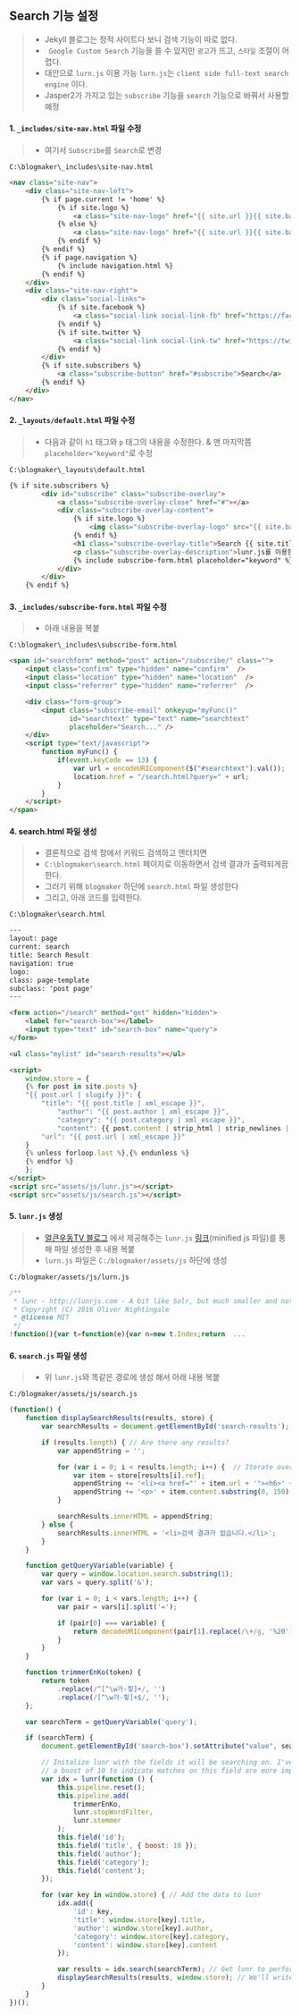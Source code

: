 ## Search 기능 설정

> - Jekyll 블로그는 정적 사이트다 보니 검색 기능이 따로 없다.
> - ` Google Custom Search` 기능을 쓸 수 있지만 `광고`가 뜨고, `스타일` 조절이 어렵다.
> - 대안으로 `lurn.js` 이용 가능 `lurn.js`는 `client side full-text search engine` 이다.
> - Jasper2가 가지고 있는 `subscribe` 기능을 `search` 기능으로 바꿔서 사용할 예정



#### 1. `_includes/site-nav.html` 파일 수정

> - 여기서 `Subscribe`를 `Search`로 변경

`C:\blogmaker\_includes\site-nav.html`

```html
<nav class="site-nav">
    <div class="site-nav-left">
        {% if page.current != 'home' %}
            {% if site.logo %}
                <a class="site-nav-logo" href="{{ site.url }}{{ site.baseurl }}"><img src="{{ site.baseurl}}{{ site.logo }}" alt="{{ site.title }}" /></a>
            {% else %}
                <a class="site-nav-logo" href="{{ site.url }}{{ site.baseurl }}">{{ site.title }}</a>
            {% endif %}
        {% endif %}
        {% if page.navigation %}
            {% include navigation.html %}
        {% endif %}
    </div>
    <div class="site-nav-right">
        <div class="social-links">
            {% if site.facebook %}
                <a class="social-link social-link-fb" href="https://facebook.com/{{ site.facebook }}" target="_blank" rel="noopener">{% include facebook.html %}</a>
            {% endif %}
            {% if site.twitter %}
                <a class="social-link social-link-tw" href="https://twitter.com/{{ site.twitter }}" target="_blank" rel="noopener">{% include twitter.html %}</a>
            {% endif %}
        </div>
        {% if site.subscribers %}
            <a class="subscribe-button" href="#subscribe">Search</a>
        {% endif %}
    </div>
</nav>

```



#### 2. `_layouts/default.html` 파일 수정

> - 다음과 같이 `h1` 태그와  `p` 태그의 내용을 수정한다. & 맨 마지막쯤 `placeholder="keyword"`로 수정

`C:\blogmaker\_layouts\default.html`

```html
{% if site.subscribers %}
        <div id="subscribe" class="subscribe-overlay">
            <a class="subscribe-overlay-close" href="#"></a>
            <div class="subscribe-overlay-content">
                {% if site.logo %}
                    <img class="subscribe-overlay-logo" src="{{ site.baseurl }}{{ site.logo }}" alt="{{ site.title }}" />
                {% endif %}
                <h1 class="subscribe-overlay-title">Search {{ site.title }}</h1>
                <p class="subscribe-overlay-description">lunr.js를 이용한 post 검색</p>
                {% include subscribe-form.html placeholder="keyword" %}
            </div>
        </div>
    {% endif %}
```



#### 3. `_includes/subscribe-form.html` 파일 수정

> - 아래 내용을 복붙

`C:\blogmaker\_includes\subscribe-form.html`

```html
<span id="searchform" method="post" action="/subscribe/" class="">
    <input class="confirm" type="hidden" name="confirm"  />
    <input class="location" type="hidden" name="location"  />
    <input class="referrer" type="hidden" name="referrer"  />

    <div class="form-group">
        <input class="subscribe-email" onkeyup="myFunc()"
               id="searchtext" type="text" name="searchtext"
               placeholder="Search..." />
    </div>
    <script type="text/javascript">
        function myFunc() {
            if(event.keyCode == 13) {
                var url = encodeURIComponent($("#searchtext").val());
                location.href = "/search.html?query=" + url;
            }
        }
    </script>
</span>
```



#### 4. search.html 파일 생성

> - 결론적으로 검색 창에서 키워드 검색하고 엔터치면
> - `C:\blogmaker\search.html` 페이지로 이동하면서 검색 결과가 출력되게끔 한다.
> - 그러기 위해 `blogmaker` 하단에 `search.html` 파일 생성한다
> - 그리고, 아래 코드를 입력한다.

`C:\blogmaker\search.html`

```html
---
layout: page
current: search
title: Search Result
navigation: true
logo:
class: page-template
subclass: 'post page'
---

<form action="/search" method="get" hidden="hidden">
    <label for="search-box"></label>
    <input type="text" id="search-box" name="query">
</form>

<ul class="mylist" id="search-results"></ul>

<script>
    window.store = {
    {% for post in site.posts %}
    "{{ post.url | slugify }}": {
        "title": "{{ post.title | xml_escape }}",
            "author": "{{ post.author | xml_escape }}",
            "category": "{{ post.category | xml_escape }}",
            "content": {{ post.content | strip_html | strip_newlines | jsonify }},
        "url": "{{ post.url | xml_escape }}"
    }
    {% unless forloop.last %},{% endunless %}
    {% endfor %}
    };
</script>
<script src="assets/js/lunr.js"></script>
<script src="assets/js/search.js"></script>
```



#### 5. `lunr.js` 생성

> - [얼큰우동TV 블로그](https://moon9342.github.io/jekyll-search) 에서 제공해주는 `lunr.js` [링크](https://moon9342.github.io/assets/downloads/lunr.js)(minified js 파일)를 통해 파일 생성한 후 내용 복붙
> - `lurn.js` 파일은 `C:/blogmaker/assets/js` 하단에 생성

`C:/blogmaker/assets/js/lurn.js`

```javascript
/**
 * lunr - http://lunrjs.com - A bit like Solr, but much smaller and not as bright - 0.7.2
 * Copyright (C) 2016 Oliver Nightingale
 * @license MIT
 */
!function(){var t=function(e){var n=new t.Index;return  ...
```





#### 6. `search.js` 파일 생성

> - 위 `lunr.js`와 똑같은 경로에 생성 해서 아래 내용 복붙

`C:/blogmaker/assets/js/search.js`

```javascript
(function() {
    function displaySearchResults(results, store) {
        var searchResults = document.getElementById('search-results');

        if (results.length) { // Are there any results?
            var appendString = '';

            for (var i = 0; i < results.length; i++) {  // Iterate over the results
                var item = store[results[i].ref];
                appendString += '<li><a href="' + item.url + '"><h6>' + item.title + '</h6></a>';
                appendString += '<p>' + item.content.substring(0, 150) + '...</p></li>';
            }

            searchResults.innerHTML = appendString;
        } else {
            searchResults.innerHTML = '<li>검색 결과가 없습니다.</li>';
        }
    }

    function getQueryVariable(variable) {
        var query = window.location.search.substring(1);
        var vars = query.split('&');

        for (var i = 0; i < vars.length; i++) {
            var pair = vars[i].split('=');

            if (pair[0] === variable) {
                return decodeURIComponent(pair[1].replace(/\+/g, '%20'));
            }
        }
    }

    function trimmerEnKo(token) {
        return token
            .replace(/^[^\w가-힣]+/, '')
            .replace(/[^\w가-힣]+$/, '');
    };

    var searchTerm = getQueryVariable('query');

    if (searchTerm) {
        document.getElementById('search-box').setAttribute("value", searchTerm);

        // Initalize lunr with the fields it will be searching on. I've given title
        // a boost of 10 to indicate matches on this field are more important.
        var idx = lunr(function () {
            this.pipeline.reset();
            this.pipeline.add(
                trimmerEnKo,
                lunr.stopWordFilter,
                lunr.stemmer
            );
            this.field('id');
            this.field('title', { boost: 10 });
            this.field('author');
            this.field('category');
            this.field('content');
        });

        for (var key in window.store) { // Add the data to lunr
            idx.add({
                'id': key,
                'title': window.store[key].title,
                'author': window.store[key].author,
                'category': window.store[key].category,
                'content': window.store[key].content
            });

            var results = idx.search(searchTerm); // Get lunr to perform a search
            displaySearchResults(results, window.store); // We'll write this in the next section
        }
    }
})();
```

